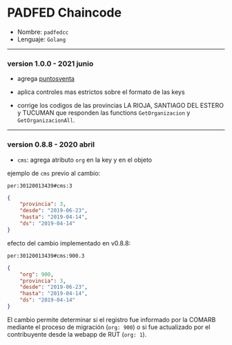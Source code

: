 # PADFED Chaincode

- Nombre: `padfedcc`
- Lenguaje: `Golang`

---

### version 1.0.0 - 2021 junio

- agrega [puntosventa](../model/README.md#personapuntosventa)

- aplica controles mas estrictos sobre el formato de las keys

- corrige los codigos de las provincias LA RIOJA, SANTIAGO DEL ESTERO y TUCUMAN que responden las functions `GetOrganizacion` y `GetOrganizacionAll`.

---

### version 0.8.8 - 2020 abril

- `cms`: agrega atributo `org` en la key y en el objeto

ejemplo de `cms` previo al cambio:

`per:30120013439#cms:3`

```json
{
    "provincia": 3,
    "desde": "2019-06-23",
    "hasta": "2019-04-14",
    "ds": "2019-04-14"
}
```

efecto del cambio implementado en v0.8.8:

`per:30120013439#cms:900.3`

```json
{
    "org": 900,
    "provincia": 3,
    "desde": "2019-06-23",
    "hasta": "2019-04-14",
    "ds": "2019-04-14"
}
```

El cambio permite determinar si el registro fue informado por la COMARB mediante el proceso de migración (`org: 900`) o si fue actualizado por el contribuyente desde la webapp de RUT (`org: 1`).
